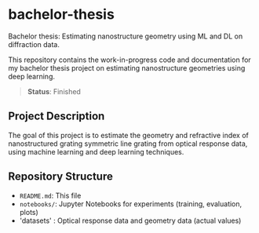 # bachelor-thesis
Bachelor thesis: Estimating nanostructure geometry using ML and DL on diffraction data.

This repository contains the work-in-progress code and documentation for my bachelor thesis project on estimating nanostructure geometries using deep learning.

> **Status**:  Finished 

##  Project Description

The goal of this project is to estimate the geometry and refractive index of nanostructured grating symmetric line grating from optical response data, using machine learning and deep learning techniques.

## Repository Structure
- `README.md`: This file
- `notebooks/`: Jupyter Notebooks for experiments (training, evaluation, plots)
- 'datasets' : Optical response data and geometry data (actual values)


